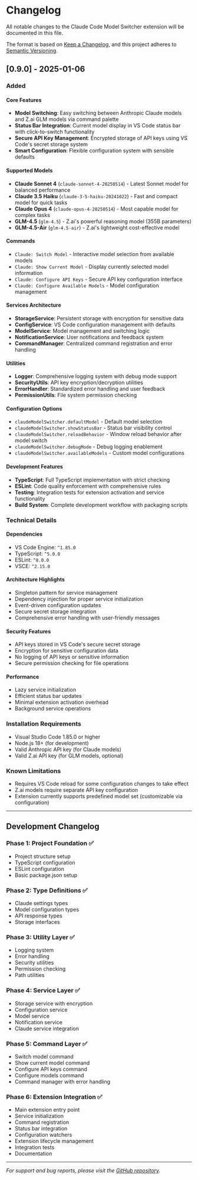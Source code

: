 # Changelog

All notable changes to the Claude Code Model Switcher extension will be documented in this file.

The format is based on [Keep a Changelog](https://keepachangelog.com/en/1.0.0/), and this project adheres to [Semantic Versioning](https://semver.org/spec/v2.0.0.html).

## [0.9.0] - 2025-01-06

### Added

#### Core Features
- **Model Switching**: Easy switching between Anthropic Claude models and Z.ai GLM models via command palette
- **Status Bar Integration**: Current model display in VS Code status bar with click-to-switch functionality
- **Secure API Key Management**: Encrypted storage of API keys using VS Code's secret storage system
- **Smart Configuration**: Flexible configuration system with sensible defaults

#### Supported Models
- **Claude Sonnet 4** (`claude-sonnet-4-20250514`) - Latest Sonnet model for balanced performance
- **Claude 3.5 Haiku** (`claude-3-5-haiku-20241022`) - Fast and compact model for quick tasks
- **Claude Opus 4** (`claude-opus-4-20250514`) - Most capable model for complex tasks
- **GLM-4.5** (`glm-4.5`) - Z.ai's powerful reasoning model (355B parameters)
- **GLM-4.5-Air** (`glm-4.5-air`) - Z.ai's lightweight cost-effective model

#### Commands
- `Claude: Switch Model` - Interactive model selection from available models
- `Claude: Show Current Model` - Display currently selected model information
- `Claude: Configure API Keys` - Secure API key configuration interface
- `Claude: Configure Available Models` - Model configuration management

#### Services Architecture
- **StorageService**: Persistent storage with encryption for sensitive data
- **ConfigService**: VS Code configuration management with defaults
- **ModelService**: Model management and switching logic
- **NotificationService**: User notifications and feedback system
- **CommandManager**: Centralized command registration and error handling

#### Utilities
- **Logger**: Comprehensive logging system with debug mode support
- **SecurityUtils**: API key encryption/decryption utilities
- **ErrorHandler**: Standardized error handling and user feedback
- **PermissionUtils**: File system permission checking

#### Configuration Options
- `claudeModelSwitcher.defaultModel` - Default model selection
- `claudeModelSwitcher.showStatusBar` - Status bar visibility control
- `claudeModelSwitcher.reloadBehavior` - Window reload behavior after model switch
- `claudeModelSwitcher.debugMode` - Debug logging enablement
- `claudeModelSwitcher.availableModels` - Custom model configurations

#### Development Features
- **TypeScript**: Full TypeScript implementation with strict checking
- **ESLint**: Code quality enforcement with comprehensive rules
- **Testing**: Integration tests for extension activation and service functionality
- **Build System**: Complete development workflow with packaging scripts

### Technical Details

#### Dependencies
- VS Code Engine: `^1.85.0`
- TypeScript: `^5.0.0`
- ESLint: `^8.0.0`
- VSCE: `^2.15.0`

#### Architecture Highlights
- Singleton pattern for service management
- Dependency injection for proper service initialization
- Event-driven configuration updates
- Secure secret storage integration
- Comprehensive error handling with user-friendly messages

#### Security Features
- API keys stored in VS Code's secure secret storage
- Encryption for sensitive configuration data
- No logging of API keys or sensitive information
- Secure permission checking for file operations

#### Performance
- Lazy service initialization
- Efficient status bar updates
- Minimal extension activation overhead
- Background service operations

### Installation Requirements
- Visual Studio Code 1.85.0 or higher
- Node.js 18+ (for development)
- Valid Anthropic API key (for Claude models)
- Valid Z.ai API key (for GLM models, optional)

### Known Limitations
- Requires VS Code reload for some configuration changes to take effect
- Z.ai models require separate API key configuration
- Extension currently supports predefined model set (customizable via configuration)

---

## Development Changelog

### Phase 1: Project Foundation ✅
- Project structure setup
- TypeScript configuration
- ESLint configuration
- Basic package.json setup

### Phase 2: Type Definitions ✅
- Claude settings types
- Model configuration types
- API response types
- Storage interfaces

### Phase 3: Utility Layer ✅
- Logging system
- Error handling
- Security utilities
- Permission checking
- Path utilities

### Phase 4: Service Layer ✅
- Storage service with encryption
- Configuration service
- Model service
- Notification service
- Claude service integration

### Phase 5: Command Layer ✅
- Switch model command
- Show current model command
- Configure API keys command
- Configure models command
- Command manager with error handling

### Phase 6: Extension Integration ✅
- Main extension entry point
- Service initialization
- Command registration
- Status bar integration
- Configuration watchers
- Extension lifecycle management
- Integration tests
- Documentation

---

*For support and bug reports, please visit the [GitHub repository](https://github.com/trevor-amta/claude-code-model-switcher).*